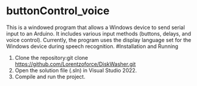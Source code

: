 # buttonControl_voice
This is a windowed program that allows a Windows device to send serial input to an Arduino.
It includes various input methods (buttons, delays, and voice control).
Currently, the program uses the display language set for the Windows device during speech recognition.
#Installation and Running
1. Clone the repository:git clone https://github.com/Lorentzoforce/DiskWasher.git
2. Open the solution file (.sln) in Visual Studio 2022.
3. Compile and run the project.
